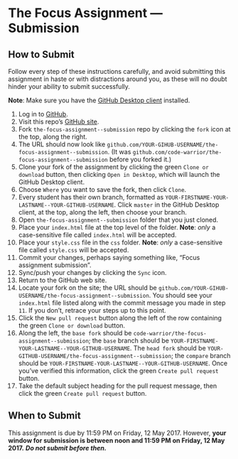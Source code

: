 # The Focus Assignment — Submission

## How to Submit

Follow every step of these instructions carefully, and avoid submitting this assignment in haste or with distractions around you, as these will no doubt hinder your ability to submit successfully.

**Note**: Make sure you have the [GitHub Desktop client](https://desktop.github.com) installed.

1. Log in to [GitHub](https://github.com/login).
2. Visit this repo’s [GitHub site](https://github.com/code-warrior/the-focus-assignment--submission).
3. Fork `the-focus-assignment--submission` repo by clicking the `fork` icon at the top, along the right.
4. The URL should now look like `github.com/YOUR-GIHUB-USERNAME/the-focus-assignment--submission`. (It was `github.com/code-warrior/the-focus-assignment--submission` before you forked it.)
5. Clone your fork of the assignment by clicking the green `Clone or download` button, then clicking `Open in Desktop`, which will launch the GitHub Desktop client.
6. Choose `Where` you want to save the fork, then click `Clone`.
7. Every student has their own branch, formatted as `YOUR-FIRSTNAME-YOUR-LASTNAME--YOUR-GITHUB-USERNAME`. Click `master` in the GitHub Desktop client, at the top, along the left, then choose your branch.
8. Open `the-focus-assignment--submission` folder that you just cloned.
9. Place your `index.html` file at the top level of the folder. **Note**: _only_ a case-sensitive file called `index.html` will be accepted.
10. Place your `style.css` file in the `css` folder. **Note**: _only_ a case-sensitive file called `style.css` will be accepted.
11. Commit your changes, perhaps saying something like, “Focus assignment submission”.
12. Sync/push your changes by clicking the `Sync` icon.
13. Return to the GitHub web site.
14. Locate your fork on the site; the URL should be `github.com/YOUR-GIHUB-USERNAME/the-focus-assignment--submission`. You should see your `index.html` file listed along with the commit message you made in step `11`. If you don’t, retrace your steps up to this point.
15. Click the `New pull request` button along the left of the row containing the green `Clone or download` button.
16. Along the left, the `base fork` should be `code-warrior/the-focus-assignment--submission`; the `base` branch should be `YOUR-FIRSTNAME-YOUR-LASTNAME--YOUR-GITHUB-USERNAME`. The `head fork` should be `YOUR-GITHUB-USERNAME/the-focus-assignment--submission`; the `compare` branch should be `YOUR-FIRSTNAME-YOUR-LASTNAME--YOUR-GITHUB-USERNAME`. Once you’ve verified this information, click the green `Create pull request` button.
17. Take the default subject heading for the pull request message, then click the green `Create pull request` button.

## When to Submit

This assignment is due by 11:59 PM on Friday, 12 May 2017. However, **your window for submission is between noon and 11:59 PM on Friday, 12 May 2017.** **_Do not submit before then._**
